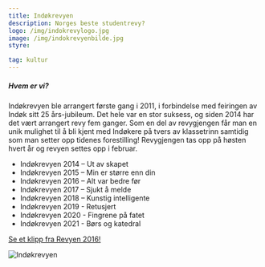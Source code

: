 ```yaml
---
title: Indøkrevyen
description: Norges beste studentrevy?
logo: /img/indokrevylogo.jpg
image: /img/indokrevyenbilde.jpg
styre:

tag: kultur
---
```


##### Hvem er vi?

Indøkrevyen ble arrangert første gang i 2011, i forbindelse med feiringen av Indøk sitt 25 års-jubileum. Det hele var en stor suksess, og siden 2014 har det vært arrangert revy fem ganger. Som en del av revygjengen får man en unik mulighet til å bli kjent med Indøkere på tvers av klassetrinn samtidig som man setter opp tidenes forestilling!
Revygjengen tas opp på høsten hvert år og revyen settes opp i februar.

- Indøkrevyen 2014 – Ut av skapet
- Indøkrevyen 2015 – Min er større enn din
- Indøkrevyen 2016 – Alt var bedre før
- Indøkrevyen 2017 – Sjukt å melde
- Indøkrevyen 2018 – Kunstig intelligente
- Indøkrevyen 2019 - Retusjert
- Indøkrevyen 2020 - Fingrene på fatet
- Indøkrevyen 2021 - Børs og katedral

[Se et klipp fra Revyen 2016!](https://youtu.be/sepqsdHY9C0)

![Indøkrevyen](/img/indokrevyenbilde.jpg)
